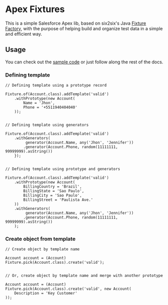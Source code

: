 # Apex Fixtures

This is a simple Salesforce Apex lib, based on six2six's Java [Fixture Factory](https://github.com/six2six/fixture-factory), with the purpose of helping build and organize test data in a simple and efficient way.

## Usage

You can check out the [sample code](https://github.com/MuriloKakazu/apex-fixtures/tree/master/samples) or just follow along the rest of the docs.

### Defining template

```apex
// Defining template using a prototype record

Fixture.of(Account.class).addTemplate('valid')
    .withPrototype(new Account(
        Name = 'Jhon',
        Phone = '+5511940404040'
    ));


// Defining template using generators

Fixture.of(Account.class).addTemplate('valid')
    .withGenerators(
         generator(Account.Name, any('Jhon', 'Jennifer'))
        .generator(Account.Phone, random(11111111, 99999999).asString())
    });


// Defining template using prototype and generators

Fixture.of(Account.class).addTemplate('valid')
    .withPrototype(new Account(
        BillingCountry = 'Brazil',
        BillingState = 'Sao Paulo',
        BillingCity = 'Sao Paulo',
        BillingStreet = 'Paulista Ave.'
    ))
    .withGenerators(
         generator(Account.Name, any('Jhon', 'Jennifer'))
        .generator(Account.Phone, random(11111111, 99999999).asString())
    );
```

### Create object from template

```apex
// Create object by template name

Account account = (Account) Fixture.pick(Account.class).create('valid');


// Or, create object by template name and merge with another prototype

Account account = (Account) Fixture.pick(Account.class).create('valid', new Account(
    Description = 'Key Customer'
));
```